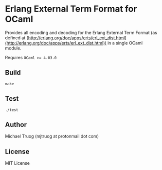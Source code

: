 Erlang External Term Format for OCaml
=====================================

Provides all encoding and decoding for the Erlang External Term Format
(as defined at [http://erlang.org/doc/apps/erts/erl_ext_dist.html](http://erlang.org/doc/apps/erts/erl_ext_dist.html))
in a single OCaml module.

Requires `OCaml >= 4.03.0`

Build
-----

    make

Test
----

    ./test

Author
------

Michael Truog (mjtruog at protonmail dot com)

License
-------

MIT License

